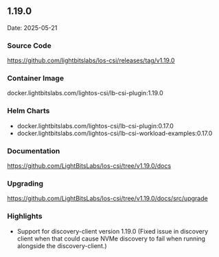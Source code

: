 <div style="page-break-after: always;"></div>

## 1.19.0

Date: 2025-05-21

### Source Code

https://github.com/lightbitslabs/los-csi/releases/tag/v1.19.0

### Container Image

docker.lightbitslabs.com/lightos-csi/lb-csi-plugin:1.19.0

### Helm Charts

- docker.lightbitslabs.com/lightos-csi/lb-csi-plugin:0.17.0
- docker.lightbitslabs.com/lightos-csi/lb-csi-workload-examples:0.17.0

### Documentation

https://github.com/LightBitsLabs/los-csi/tree/v1.19.0/docs

### Upgrading

https://github.com/LightBitsLabs/los-csi/tree/v1.19.0/docs/src/upgrade

### Highlights

- Support for discovery-client version 1.19.0 (Fixed issue in discovery client when that could cause NVMe discovery to fail when running alongside the discovery-client.)
